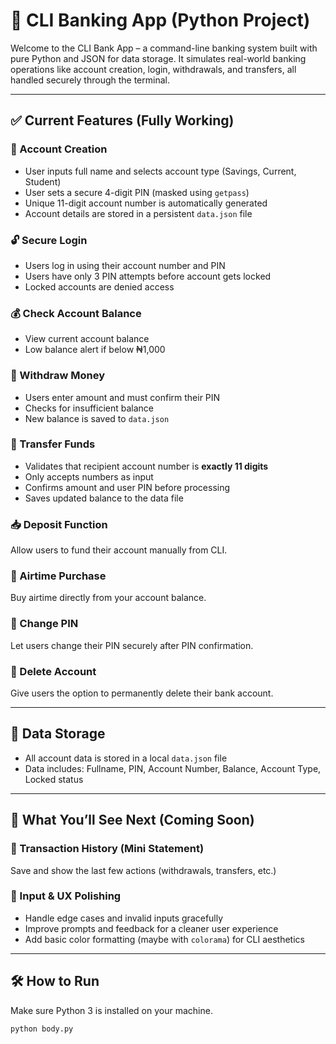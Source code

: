 # 🏦 CLI Banking App (Python Project)

Welcome to the CLI Bank App – a command-line banking system built with pure Python and JSON for data storage. It simulates real-world banking operations like account creation, login, withdrawals, and transfers, all handled securely through the terminal.

---

## ✅ Current Features (Fully Working)

### 🔐 Account Creation
- User inputs full name and selects account type (Savings, Current, Student)
- User sets a secure 4-digit PIN (masked using `getpass`)
- Unique 11-digit account number is automatically generated
- Account details are stored in a persistent `data.json` file

### 🔓 Secure Login
- Users log in using their account number and PIN
- Users have only 3 PIN attempts before account gets locked
- Locked accounts are denied access

### 💰 Check Account Balance
- View current account balance
- Low balance alert if below ₦1,000

### 💸 Withdraw Money
- Users enter amount and must confirm their PIN
- Checks for insufficient balance
- New balance is saved to `data.json`

### 🔁 Transfer Funds
- Validates that recipient account number is **exactly 11 digits**
- Only accepts numbers as input
- Confirms amount and user PIN before processing
- Saves updated balance to the data file

### 📥 Deposit Function  
Allow users to fund their account manually from CLI.

### 📲 Airtime Purchase  
Buy airtime directly from your account balance.

### 🔁 Change PIN  
Let users change their PIN securely after PIN confirmation.

### 🧨 Delete Account  
Give users the option to permanently delete their bank account.

---

## 🔄 Data Storage
- All account data is stored in a local `data.json` file
- Data includes: Fullname, PIN, Account Number, Balance, Account Type, Locked status

---

## 🧠 What You’ll See Next (Coming Soon)

### 🧾 Transaction History (Mini Statement)  
Save and show the last few actions (withdrawals, transfers, etc.)

### 🧼 Input & UX Polishing  
- Handle edge cases and invalid inputs gracefully  
- Improve prompts and feedback for a cleaner user experience  
- Add basic color formatting (maybe with `colorama`) for CLI aesthetics

---

## 🛠 How to Run

Make sure Python 3 is installed on your machine.

```bash
python body.py
